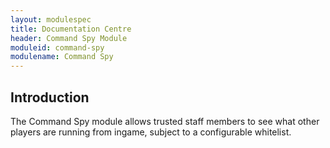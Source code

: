 ```yaml
---
layout: modulespec
title: Documentation Centre
header: Command Spy Module
moduleid: command-spy
modulename: Command Spy
---
```


## Introduction

The Command Spy module allows trusted staff members to see what other players are running from ingame, subject to a
 configurable whitelist.
